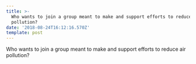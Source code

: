 ```yaml
---
title: >-
  Who wants to join a group meant to make and support efforts to reduce air
  pollution?
date: '2018-08-24T16:12:16.570Z'
template: post
---
```

Who wants to join a group meant to make and support efforts to reduce air pollution?
